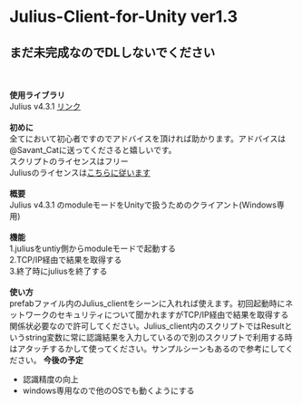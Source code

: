 <h1>Julius-Client-for-Unity ver1.3</h1>
<h2>まだ未完成なのでDLしないでください</h2>
<br>
<br>
<strong>使用ライブラリ</strong><br>
Julius v4.3.1 <a href = "http://julius.sourceforge.jp/">リンク</a><br>
<br>
<strong>初めに</strong><br>
全てにおいて初心者ですのでアドバイスを頂ければ助かります。アドバイスは@Savant_Catに送ってくださると嬉しいです。<br>
スクリプトのライセンスはフリー<br>
Juliusのライセンスは<a href ="http://julius.sourceforge.jp/index.php?q=license.html">こちらに従います</a><br>
<br>
<strong>概要</strong><br>
Julius v4.3.1 のmoduleモードをUnityで扱うためのクライアント(Windows専用)<br>
<br>
<strong>機能</strong><br>
1.juliusをuntiy側からmoduleモードで起動する<br>
2.TCP/IP経由で結果を取得する<br>
3.終了時にjuliusを終了する<br>
<br>
<strong>使い方</strong><br>
prefabファイル内のJulius_clientをシーンに入れれば使えます。初回起動時にネットワークのセキュリティについて聞かれますがTCP/IP経由で結果を取得する関係状必要なので許可してください。Julius_client内のスクリプトではResultというstring変数に常に認識結果を入力しているので別のスクリプトで利用する時はアタッチするかして使ってください。サンプルシーンもあるので参考にしてください。
<strong>今後の予定</strong><br>
<ul>
<li>認識精度の向上</li>
<li>windows専用なので他のOSでも動くようにする</li>
</ul>
<br>



